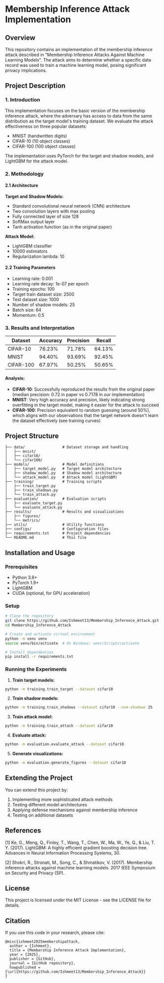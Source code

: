 # Membership Inference Attack Implementation

## Overview

This repository contains an implementation of the membership inference attack described in "Membership Inference Attacks Against Machine Learning Models". The attack aims to determine whether a specific data record was used to train a machine learning model, posing significant privacy implications.

## Project Description

### 1. Introduction

This implementation focuses on the basic version of the membership inference attack, where the adversary has access to data from the same distribution as the target model's training dataset. We evaluate the attack effectiveness on three popular datasets:
- MNIST (handwritten digits)
- CIFAR-10 (10 object classes)
- CIFAR-100 (100 object classes)

The implementation uses PyTorch for the target and shadow models, and LightGBM for the attack model.

### 2. Methodology

#### 2.1 Architecture

**Target and Shadow Models:**
- Standard convolutional neural network (CNN) architecture
- Two convolution layers with max pooling
- Fully connected layer of size 128
- SoftMax output layer
- Tanh activation function (as in the original paper)

**Attack Model:**
- LightGBM classifier
- 10000 estimators
- Regularization lambda: 10

#### 2.2 Training Parameters

- Learning rate: 0.001
- Learning rate decay: 1e-07 per epoch
- Training epochs: 100
- Target train dataset size: 2500
- Test dataset size: 1000
- Number of shadow models: 25
- Batch size: 64
- Momentum: 0.5

### 3. Results and Interpretation

| Dataset   | Accuracy | Precision | Recall  |
|-----------|----------|-----------|---------|
| CIFAR-10  | 76.23%   | 71.78%    | 64.13%  |
| MNIST     | 94.40%   | 93.69%    | 92.45%  |
| CIFAR-100 | 67.97%   | 50.25%    | 50.65%  |

#### Analysis:

- **CIFAR-10**: Successfully reproduced the results from the original paper (median precision: 0.72 in paper vs 0.7178 in our implementation)
- **MNIST**: Very high accuracy and precision, likely indicating strong overfitting in the target model, making it easier for the attack to succeed
- **CIFAR-100**: Precision equivalent to random guessing (around 50%), which aligns with our observations that the target network doesn't learn the dataset effectively (see training curves)

## Project Structure

```
├── data/                 # Dataset storage and handling
│   ├── mnist/
│   ├── cifar10/
│   └── cifar100/
├── models/               # Model definitions
│   ├── target_model.py   # Target model architecture
│   ├── shadow_model.py   # Shadow model architecture
│   └── attack_model.py   # Attack model (LightGBM)
├── training/             # Training scripts
│   ├── train_target.py
│   ├── train_shadows.py
│   └── train_attack.py
├── evaluation/           # Evaluation scripts
│   ├── evaluate_target.py
│   └── evaluate_attack.py
├── results/              # Results and visualizations
│   ├── figures/
│   └── metrics/
├── utils/                # Utility functions
├── configs/              # Configuration files
├── requirements.txt      # Project dependencies
└── README.md             # This file
```

## Installation and Usage

### Prerequisites
- Python 3.8+
- PyTorch 1.9+
- LightGBM
- CUDA (optional, for GPU acceleration)

### Setup

```bash
# Clone the repository
git clone https://github.com/Ishmeet13/Membership_Inference_Attack.git
cd Membership_Inference_Attack

# Create and activate virtual environment
python -m venv venv
source venv/bin/activate  # On Windows: venv\Scripts\activate

# Install dependencies
pip install -r requirements.txt
```

### Running the Experiments

1. **Train target models:**
```bash
python -m training.train_target --dataset cifar10
```

2. **Train shadow models:**
```bash
python -m training.train_shadows --dataset cifar10 --num-shadows 25
```

3. **Train attack model:**
```bash
python -m training.train_attack --dataset cifar10
```

4. **Evaluate attack:**
```bash
python -m evaluation.evaluate_attack --dataset cifar10
```

5. **Generate visualizations:**
```bash
python -m evaluation.generate_figures --dataset cifar10
```

## Extending the Project

You can extend this project by:
1. Implementing more sophisticated attack methods
2. Testing different model architectures
3. Applying defense mechanisms against membership inference
4. Testing on additional datasets

## References

[1] Ke, G., Meng, Q., Finley, T., Wang, T., Chen, W., Ma, W., Ye, Q., & Liu, T. Y. (2017). LightGBM: A highly efficient gradient boosting decision tree. Advances in Neural Information Processing Systems, 30.

[2] Shokri, R., Stronati, M., Song, C., & Shmatikov, V. (2017). Membership inference attacks against machine learning models. 2017 IEEE Symposium on Security and Privacy (SP).

## License

This project is licensed under the MIT License - see the LICENSE file for details.

## Citation

If you use this code in your research, please cite:

```
@misc{ishmeet2025membershipattack,
  author = {Ishmeet},
  title = {Membership Inference Attack Implementation},
  year = {2025},
  publisher = {GitHub},
  journal = {GitHub repository},
  howpublished = {\url{https://github.com/Ishmeet13/Membership_Inference_Attack}}
}
```
